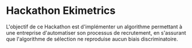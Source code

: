 # Hackathon Ekimetrics


L'objectif de ce Hackathon est d'implémenter un algorithme permettant à une entreprise d'automatiser son processus de recrutement, en s'assurant que l'algorithme de sélection ne reproduise aucun biais discriminatoire. 

